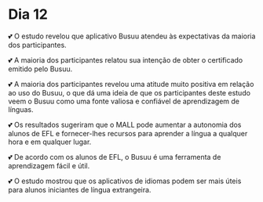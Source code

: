 # Dia 12

💕 O estudo revelou que aplicativo Busuu atendeu às expectativas da maioria dos participantes.

💕 A maioria dos participantes relatou sua intenção de obter o certificado emitido pelo Busuu.

💕 A maioria dos participantes revelou uma atitude muito positiva em relação ao uso do Busuu, o que dá uma ideia de que os participantes deste estudo veem o Busuu como uma fonte valiosa e confiável de aprendizagem de línguas.

💕 Os resultados sugeriram que o MALL pode aumentar a autonomia dos alunos de EFL e fornecer-lhes recursos para aprender a língua a qualquer hora e em qualquer lugar.

💕 De acordo com os alunos de EFL, o Busuu é uma ferramenta de aprendizagem fácil e útil. 

💕 O estudo mostrou que os aplicativos de idiomas podem ser mais úteis para alunos iniciantes de língua extrangeira.

